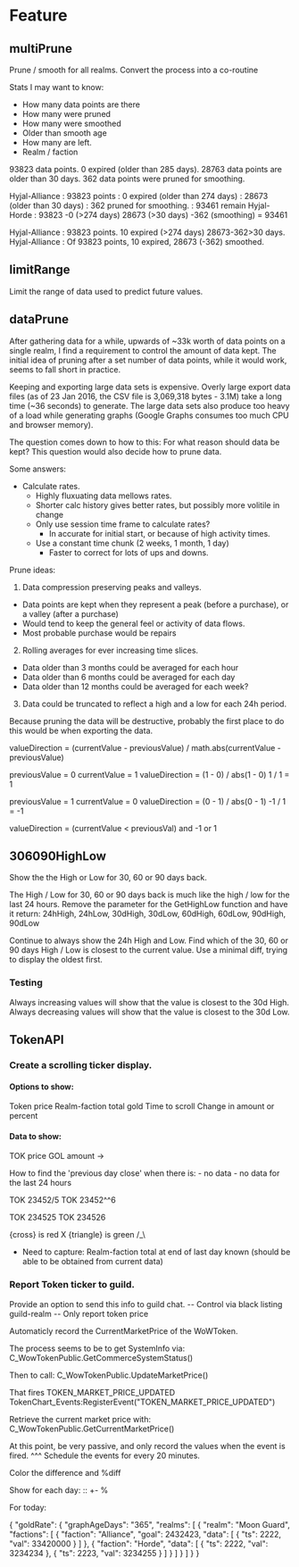 # Feature

## multiPrune
Prune / smooth for all realms.
Convert the process into a co-routine

Stats I may want to know:
* How many data points are there
* How many were pruned
* How many were smoothed
* Older than smooth age
* How many are left.
* Realm / faction

93823 data points. 0 expired (older than 285 days).
28763 data points are older than 30 days.
362 data points were pruned for smoothing.

Hyjal-Alliance : 93823 points
               :     0 expired (older than 274 days)
               : 28673         (older than 30 days)
               :   362 pruned for smoothing.
               : 93461 remain
Hyjal-Horde    : 93823 -0 (>274 days) 28673 (>30 days) -362 (smoothing) = 93461

Hyjal-Alliance : 93823 points. 10 expired (>274 days) 28673-362>30 days.
Hyjal-Alliance : Of 93823 points, 10 expired, 28673 (-362) smoothed.





## limitRange
Limit the range of data used to predict future values.

## dataPrune
After gathering data for a while, upwards of ~33k worth of data points on a single realm,  I find a requirement to control the amount of data kept.
The initial idea of pruning after a set number of data points, while it would work, seems to fall short in practice.

Keeping and exporting large data sets is expensive.
Overly large export data files (as of 23 Jan 2016, the CSV file is 3,069,318 bytes - 3.1M) take a long time (~36 seconds) to generate.
The large data sets also produce too heavy of a load while generating graphs (Google Graphs consumes too much CPU and browser memory).



The question comes down to how to this: For what reason should data be kept?
This question would also decide how to prune data.

Some answers:
* Calculate rates.
  * Highly fluxuating data mellows rates.
  * Shorter calc history gives better rates, but possibly more volitile in change
  * Only use session time frame to calculate rates?
    * In accurate for initial start, or because of high activity times.
  * Use a constant time chunk (2 weeks, 1 month, 1 day)
    * Faster to correct for lots of ups and downs.

Prune ideas:
1. Data compression preserving peaks and valleys.
  * Data points are kept when they represent a peak (before a purchase), or a valley (after a purchase)
  * Would tend to keep the general feel or activity of data flows.
  * Most probable purchase would be repairs
2. Rolling averages for ever increasing time slices.
  * Data older than 3 months could be averaged for each hour
  * Data older than 6 months could be averaged for each day
  * Data older than 12 months could be averaged for each week?
3. Data could be truncated to reflect a high and a low for each 24h period.

Because pruning the data will be destructive, probably the first place to do this would be when exporting the data.



valueDirection = (currentValue - previousValue) / math.abs(currentValue - previousValue)

previousValue = 0
currentValue = 1
valueDirection = (1 - 0) / abs(1 - 0)
					1 / 1 = 1

previousValue = 1
currentValue = 0
valueDirection = (0 - 1) / abs(0 - 1)
					-1 / 1  = -1

valueDirection = (currentValue < previousVal) and -1 or 1



## 306090HighLow
Show the the High or Low for 30, 60 or 90 days back.

The High / Low for 30, 60 or 90 days back is much like the high / low for the last 24 hours.
Remove the parameter for the GetHighLow function and have it return:
24hHigh, 24hLow, 30dHigh, 30dLow, 60dHigh, 60dLow, 90dHigh, 90dLow

Continue to always show the 24h High and Low.
Find which of the 30, 60 or 90 days High / Low is closest to the current value.
Use a minimal diff, trying to display the oldest first.

### Testing
Always increasing values will show that the value is closest to the 30d High.
Always decreasing values will show that the value is closest to the 30d Low.



## TokenAPI


### Create a scrolling ticker display.

#### Options to show:
Token price
Realm-faction total gold
Time to scroll
Change in amount or percent

#### Data to show:
TOK price <direction icon> <change from previous day close>
GOL amount <direction icon> <change from previous day close> -> <Goal>

How to find the 'previous day close' when there is:
	- no data
	- no data for the last 24 hours

TOK 23452\/5
TOK 23452^^6

TOK 23452<green>5</green>
TOK 23452<red>6</red>

{cross} is red X
{triangle} is green /_\

- Need to capture:
Realm-faction total at end of last day known
	(should be able to be obtained from current data)

### Report Token ticker to guild.

Provide an option to send this info to guild chat.
	-- Control via black listing guild-realm
	-- Only report token price



Automaticly record the CurrentMarketPrice of the WoWToken.

The process seems to be to get SystemInfo via:
C_WowTokenPublic.GetCommerceSystemStatus()

Then to call:
C_WowTokenPublic.UpdateMarketPrice()

That fires TOKEN_MARKET_PRICE_UPDATED
TokenChart_Events:RegisterEvent("TOKEN_MARKET_PRICE_UPDATED")

Retrieve the current market price with:
C_WowTokenPublic.GetCurrentMarketPrice()

At this point, be very passive, and only record the values when the event is fired.
^^^  Schedule the events for every 20 minutes.

Color the difference and %diff

Show for each day:
<date> :: <dailyMin> <dailyMax> +-<dayChange> <dayChange percent>%

For today:






{
	"goldRate": {
		"graphAgeDays": "365",
		"realms": [
			{
				"realm": "Moon Guard",
				"factions": [
					{
						"faction": "Alliance",
						"goal": 2432423,
						"data": [
							{
								"ts": 2222,
								"val": 33420000
							}
						]
					}, {
						"faction": "Horde",
						"data": [
							{
								"ts": 2222,
								"val": 3234234
							},
							{
								"ts": 2223,
								"val": 3234255
							}
						]
					}
				]
			}
		]
	}
}